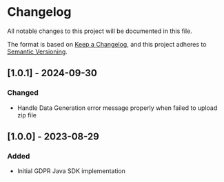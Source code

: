 # Changelog
All notable changes to this project will be documented in this file.

The format is based on [Keep a Changelog](https://keepachangelog.com/en/1.0.0/),
and this project adheres to [Semantic Versioning](https://semver.org/spec/v2.0.0.html).

## [1.0.1] - 2024-09-30
### Changed
- Handle Data Generation error message properly when failed to upload zip file

## [1.0.0] - 2023-08-29
### Added
- Initial GDPR Java SDK implementation
